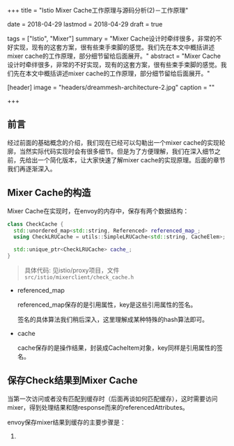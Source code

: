 +++
title = "Istio Mixer Cache工作原理与源码分析(2)－工作原理"

date = 2018-04-29
lastmod = 2018-04-29
draft = true

tags = ["Istio", "Mixer"]
summary = "Mixer Cache设计时牵绊很多，非常的不好实现，现有的这套方案，很有些束手束脚的感觉。我们先在本文中概括讲述mixer cache的工作原理，部分细节留给后面展开。"
abstract = "Mixer Cache设计时牵绊很多，非常的不好实现，现有的这套方案，很有些束手束脚的感觉。我们先在本文中概括讲述mixer cache的工作原理，部分细节留给后面展开。"

[header]
image = "headers/dreammesh-architecture-2.jpg"
caption = ""

+++

## 前言

经过前面的基础概念的介绍，我们现在已经可以勾勒出一个mixer cache的实现轮廓，当然实际代码实现时会有很多细节。但是为了方便理解，我们在深入细节之前，先给出一个简化版本，让大家快速了解mixer cache的实现原理。后面的章节我们再逐渐深入。

## Mixer Cache的构造

Mixer Cache在实现时，在envoy的内存中，保存有两个数据结构：

```c++
class CheckCache {
  std::unordered_map<std::string, Referenced> referenced_map_;
  using CheckLRUCache = utils::SimpleLRUCache<std::string, CacheElem>;

  std::unique_ptr<CheckLRUCache> cache_;
}
```

> 具体代码: 见istio/proxy项目，文件`src/istio/mixerclient/check_cache.h`

- referenced_map

  referenced_map保存的是引用属性，key是这些引用属性的签名。

  签名的具体算法我们稍后深入，这里理解成某种特殊的hash算法即可。

- cache

  cache保存的是操作结果，封装成CacheItem对象，key同样是引用属性的签名。

## 保存Check结果到Mixer Cache

当第一次访问或者没有匹配到缓存时（后面再谈如何匹配缓存），这时需要访问mixer，得到处理结果和随response而来的referencedAttributes。

envoy保存mixer结果到缓存的主要步骤是：

1. ​